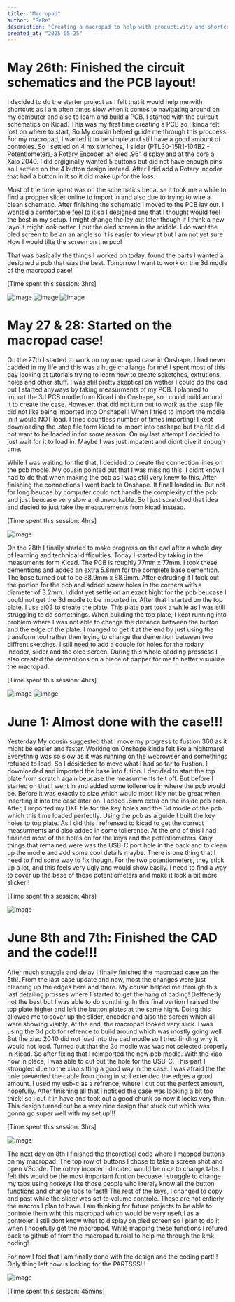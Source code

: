 ```yaml
---
title: "Macropad"
author: "ReRe"
description: "Creating a macropad to help with productivity and shortcuts"
created_at: "2025-05-25"
---
```


# May 26th: Finished the circuit schematics and the PCB layout!

I decided to do the starter project as I felt that it would help me with shortcuts as I am often times slow when it comes to navigating around on my computer and also to learn and build a PCB. I started with the cuircuit schematics on Kicad. This was my first time creating a PCB so I kinda felt lost on where to start, So My cousin helped guide me through this proccess. For my macropad, I wanted it to be simple and still have a good amount of controles. So I settled on 4 mx switches, 1 slider (PTL30-15R1-104B2 - Potentiometer), a Rotary Encoder, an oled .96" display and at the core a Xaio 2040. I did orgiginally wanted 5 buttons but did not have enough pins so I settled on the 4 button design instead. After I did add a Rotary incoder that had a button in it so it did make up for the loss.

Most of the time spent was on the schematics because it took me a while to find a propper slider online to import in and also due to trying to wire a clean schematic. After finishing the schematic I moved to the PCB lay out. I wanted a comfortable feel to it so I designed one that I thought would feel the best in my setup. I might change the lay out later though if I think a new layout might look better. I put the oled screen in the middle. I do want the oled screen to be an an angle so it is easier to view at but I am not yet sure How I would tilte the screen on the pcb! 

That was basically the things I worked on today, found the parts I wanted a designed a pcb that was the best. Tomorrow I want to work on the 3d modle of the macropad case!

[Time spent this session: 3hrs]

![image](https://github.com/user-attachments/assets/52b9c4bc-68d9-487f-9b57-53fbf859b3aa)
![image](https://github.com/user-attachments/assets/090341dd-8112-4bfa-9288-63b527d9080d)
![image](https://github.com/user-attachments/assets/88b5668d-ed0c-4fdd-9b68-dfa67733379c)


# May 27 & 28: Started on the macropad case!

On the 27th I started to work on my macropad case in Onshape. I had never cadded in my life and this was a huge challange for me! I spent most of this day looking at tutorials trying to learn how to create scketches, extrutions, holes and other stuff. I was still pretty skeptical on wether I could do the cad but I started anyways by taking measurments of my PCB. I planned to import the 3d PCB modle from Kicad into Onshape, so I could build around it to create the case. However, that did not turn out to work as the .step file did not like being imported into Onshape!!! When I tried to import the modle in it would NOT load. I tried countless number of times importing! I kept downloading the .step file form kicad to import into onshape but the file did not want to be loaded in for some reason. On my last attempt I decided to just wait for it to load in. Maybe I was just impatent and didnt give it enough time. 

While I was waiting for the that, I decided to create the connection lines on the pcb modle. My cousin pointed out that I was missing this. I didnt know I had to do that when making the pcb as I was still very knew to this. After finishing the connections I went back to Onshape. It finall loaded in. But not for long beucae by computer could not handle the complexity of the pcb and just beucase very slow and unworkable. So I just scratched that idea and decied to just take the measurements from kicad instead. 

[Time spent this session: 4hrs]

![image](https://github.com/user-attachments/assets/55f5f211-256e-48d7-9f3b-411b358f1ac9)


On the 28th I finally started to make progress on the cad after a whole day of learning and technical difficulties. Today I started by taking in the measuments form Kicad. The PCB is roughly 77mm x 77mm. I took these dementions and added an extra 5.8mm for the complete base demention. The base turned out to be 88.9mm x 88.9mm. After extruding it I  took out the portion for the pcb and added screw holes in the corners with a diameter of 3.2mm. I didnt yet settle on an exact hight for the pcb beucase I could not get the 3d modle to be imported in. After that I started on the top plate. I use ai03 to create the plate. This plate part took a while as I was still struggling to do somethings. When building the top plate, I kept running into  problem where I was not able to change the distance between the button and the edge of the plate. I manged to get it at the end by just using the transform tool rather then trying to change the demention between two diffrent sketches. I still need to add a couple for holes for the rodary incoder, slider and the oled screen. During this whole cadding prossess I also created the dementions on a piece of papper for me to better visualize the macropad.

[Time spent this session: 4hrs]

![image](https://github.com/user-attachments/assets/f4ba7f72-b1ed-4eb1-988f-897ea2a38c58)
![image](https://github.com/user-attachments/assets/5c7b74db-5bff-4c99-9893-bc498f8ceadc)

# June 1: Almost done with the case!!!

Yesterday My cousin suggested that I move my progress to fustion 360 as it might be easier and faster. Working on Onshape kinda felt like a nightmare! Everythnig was so slow as it was running on the webrowser and somethings refused to load. So I desideded to move what I had so far to Fustion. I downloaded and imported the base into fution. I decided to start the top plate from scratch again beucase the measurments felt off. But before I started on that I went in and added some tollerence in where the pcb would be. Before it was exactly to size which would most likly not be great when inserting it into the case later on. I added .6mm extra on the inside pcb area. After, I imported my DXF file for the key holes and the 3d modle of the pcb which this time loaded perfectly. Using the pcb as a guide I built the key holes to top plate. As I did this I refrensed to kicad to get the correct measurments and also added in some tollerence. At the end of this I had finsihed most of the holes on for the keys and the potentiometers. Only things that remained were was the USB-C port hole in the back and to clean up the modle and add some cool details maybe. There is one thing that I need to find some way to fix though. For the two potentiometers, they stick up a lot, and this feels very ugly and would show easily. I need to find a way to cover up the base of these potentiometers and make it look a bit more slicker!!

[Time spent this session: 4hrs]

![image](https://github.com/user-attachments/assets/a06c6b78-6158-4a09-baa0-9d8836c448dc)


# June 8th and 7th: Finished the CAD and the code!!!

After much struggle and delay I finally finished the macropad case on the 5th!. From the last case update and now, most the changes were just cleaning up the edges here and there. My cousin helped me through this last detailing prosses where I started to get the hang of cading! Deffenetly not the best but I was able to do somthing. In this final vertion I raised the top plate higher and left the button plates at the same hight. Doing this allowed me to cover up the slider, encoder and also the screen which all were showing visibly. At the end, the macropad looked very slick. I was using the 3d pcb for refrence to build around which was mostly going well. But the xiao 2040 did not load into the cad modle so I tried finding why it would not load. Turned out that the 3d modle was was not selected properly in Kicad. So after fixing that I reimported the new pcb modle. With the xiao now in place, I was able to cut out the hole for the USB-C. This part I strougled due to the xiao sitting a good way in the case. I was afraid the the hole prevented the cable from going in so I extended the edges a good amount. I used my usb-c as a refrence, where I cut out the perfect amount, hopefully. After finishing all that I noticed the case was looking a bit too thick! so i cut it in have and took out a good chunk so now it looks very thin. This design turned out be a very nice design that stuck out which was gonna go super well with my set up!!!

[Time spent this session: 3hrs]

![image](https://github.com/user-attachments/assets/a94d6763-3f13-436a-ae34-1ebe420b812d)

The next day on 8th I finished the theoretical code where I mapped buttons on my macropad. The top row of buttons I chose to take a screen shot and open VScode. The rotery incoder I decided would be nice to change tabs. I felt this would be the most important funtion becuase I struggle to change my tabs using hotkeys like those people who literaly know all the button functions and change tabs to fast!! The rest of the keys, I changed to copy and past while the slider was set to volume controle. These are not entierly the macros I plan to have. I am thinking for future projects to be able to controle them wiht this macropad which would be very useful as a controler. I still dont know what to display on oled screen so I plan to do it when I hopefully get the macropad. While mapping these functions I refured back to github of from the macropad turoial to help me through the kmk coding! 

For now I feel that I am finally done with the design and the coding part!!! Only thing left now is looking for the PARTSSS!!!

![image](https://github.com/user-attachments/assets/3c5daa86-7c0d-4ffe-9e4b-a7940b4e6b8c)


[Time spent this session: 45mins]




